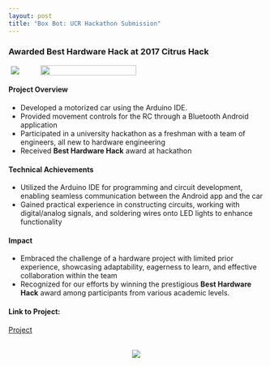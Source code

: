 ```yaml
---
layout: post
title: "Box Bot: UCR Hackathon Submission"
---
```


### Awarded **Best Hardware Hack** at 2017 Citrus Hack

<div align="center" style="display: flex; align-items: center;">
  <img src="{{ site.url }}/assets/Files/BoxBot/Award.JPG" style="max-width: 50%; height: auto; margin: 0 5px;"/>
  <img src="{{ site.url }}/assets/Files/BoxBot/BoxBot.JPG" style="max-width: 50%; height: 75%; margin: 0 5px;"/>
</div>

#### Project Overview
* Developed a motorized car using the Arduino IDE.
* Provided movement controls for the RC through a Bluetooth Android application
* Participated in a university hackathon as a freshman with a team of engineers, all new to hardware engineering
* Received **Best Hardware Hack** award at hackathon

#### Technical Achievements 
* Utilized the Arduino IDE for programming and circuit development, enabling seamless communication between the Android app and the car
* Gained practical experience in constructing circuits, working with digital/analog signals, and soldering wires onto LED lights to enhance functionality

#### Impact 
* Embraced the challenge of a hardware project with limited prior experience, showcasing adaptability, eagerness to learn, and effective collaboration within the team
* Recognized for our efforts by winning the prestigious **Best Hardware Hack** award among participants from various academic levels.

#### Link to Project:

[Project](https://devpost.com/software/box-bot)

<br/>

<div align="center">
   <img src="{{ site.url }}/assets/Files/BoxBot/BoxBot.gif"/>
</div>
